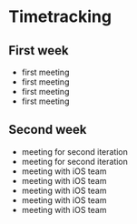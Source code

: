 # Timetracking

## First week
- first meeting
- first meeting
- first meeting
- first meeting

## Second week
- meeting for second iteration
- meeting for second iteration
- meeting with iOS team
- meeting with iOS team
- meeting with iOS team
- meeting with iOS team
- meeting with iOS team
